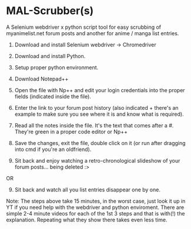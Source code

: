 # MAL-Scrubber(s)
A Selenium webdriver x python script tool for easy scrubbing of myanimelist.net forum posts and another for anime / manga list entries.

1) Download and install Selenium webdriver -> Chromedriver
2) Download and install Python.
3) Setup proper python environment.
4) Download Notepad++ 
5) Open the file with Np++ and edit your login credentials into the proper fields (indicated inside the file).
6) Enter the link to your forum post history (also indicated + there's an example to make sure you see where it is and know what is required).
7) Read all the notes inside the file. It's the text that comes after a #. They're green in a proper code editor or Np++
8) Save the changes, exit the file, double click on it (or run after dragging into cmd if you're an oldfriend).

9) Sit back and enjoy watching a retro-chronological slideshow of your forum posts... being deleted :>

OR

9) Sit back and watch all you list entries disappear one by one.

Note: The steps above take 15 minutes, in the worst case, just look it up in YT if you need help with the webdriver and python enviroment.
There are simple 2-4 minute videos for each of the 1st 3 steps and that is with(!) the explanation. 
Repeating what they show there takes even less time.
